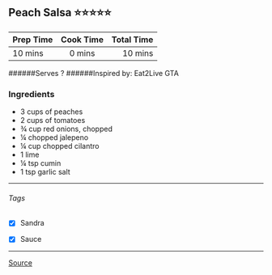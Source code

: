 ## Peach Salsa :star::star::star::star::star:

| Prep Time  | Cook Time    | Total Time  |
| ---------- |:------------:| -----------:|
| 10 mins    | 0 mins      | 10 mins     |


######Serves ?
######Inspired by: Eat2Live GTA

### Ingredients

* 3 cups of peaches
* 2 cups of tomatoes
* ¾ cup red onions, chopped
* ¼ chopped jalepeno
* ¼ cup chopped cilantro
* 1 lime
* ¼ tsp cumin
* 1 tsp garlic salt


---

###### Tags
- [x] Sandra
- [x] Sauce


---

[Source](www.eat2livegta.com)

